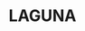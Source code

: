 ---
facts:
- Laguna is a small town located in the Hunter Valley region of New South Wales, Australia.
- It is situated approximately 20 kilometers south-west of Wollombi.
- The town is known for its rural setting and proximity to the Yengo National Park.
- Laguna is part of the Cessnock City Council local government area.
- The area was traditionally inhabited by the Wonnarua Aboriginal people.
- European settlement began in the early 19th century, primarily for farming and timber.
- The name Laguna is believed to be of Spanish origin, possibly referring to a lagoon
  or lake.
- The town has a community hall, which serves as a social hub for residents.
- Laguna Public School is a small primary school serving the local community.
- The area is known for its natural beauty, including bushland, creeks and waterfalls.
historical_events: []
lastmod: '2025-04-13T05:21:48+00:00'
latitude: -32.977861
layout: suburb
longitude: 151.317476
notable_people: []
postcode: '2325'
state: NSW
title: LAGUNA
tourist_locations:
- name: Yengo National Park
  url: https://www.nationalparks.nsw.gov.au/visit-a-park/parks/yengo-national-park
- name: Great North Walk
- name: Finchley Lookout
- name: Wollombi Valley
- name: Laguna Public Hall
- name: Congewai National Park
url: /nsw/laguna/
---